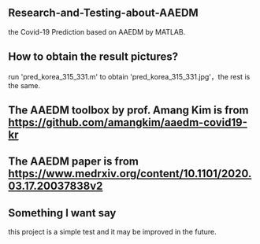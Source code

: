 ## Research-and-Testing-about-AAEDM
the Covid-19 Prediction based on AAEDM by MATLAB.

## How to obtain the result pictures?
run 'pred_korea_315_331.m' to obtain 'pred_korea_315_331.jpg'，the rest is the same.

## The AAEDM toolbox by prof. Amang Kim is from https://github.com/amangkim/aaedm-covid19-kr
## The AAEDM paper is from https://www.medrxiv.org/content/10.1101/2020.03.17.20037838v2
## Something I want say
this project is a simple test and it may be improved in the future.  
